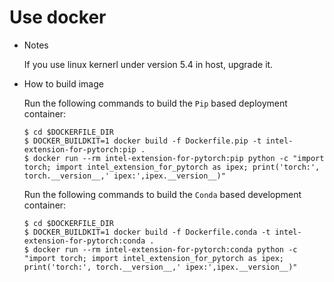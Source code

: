 # Use docker

* Notes

  If you use linux kernerl under version 5.4 in host, upgrade it.

* How to build image

  Run the following commands to build the `Pip` based deployment container:

  ```console
  $ cd $DOCKERFILE_DIR
  $ DOCKER_BUILDKIT=1 docker build -f Dockerfile.pip -t intel-extension-for-pytorch:pip .
  $ docker run --rm intel-extension-for-pytorch:pip python -c "import torch; import intel_extension_for_pytorch as ipex; print('torch:', torch.__version__,' ipex:',ipex.__version__)"
  ```

  Run the following commands to build the `Conda` based development container:

  ```console
  $ cd $DOCKERFILE_DIR
  $ DOCKER_BUILDKIT=1 docker build -f Dockerfile.conda -t intel-extension-for-pytorch:conda .
  $ docker run --rm intel-extension-for-pytorch:conda python -c "import torch; import intel_extension_for_pytorch as ipex; print('torch:', torch.__version__,' ipex:',ipex.__version__)"
  ```
